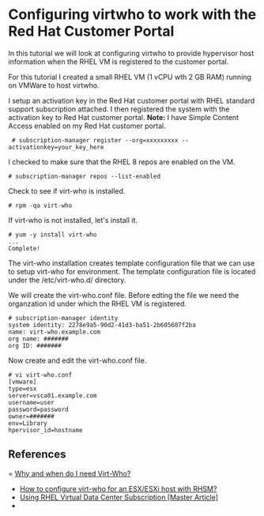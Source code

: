 # Configuring virtwho to work with the Red Hat Customer Portal

In this tutorial we will look at configuring virtwho to provide hypervisor host information when the RHEL VM is registered to the customer portal.

For this tutorial I created a small RHEL VM (1 vCPU wth 2 GB RAM) running on VMWare to host virtwho.

I setup an activation key in the Red Hat customer portal with RHEL standard support subscription attached.  I then registered the system with the activation key to Red Hat customer portal.  **Note:** I have Simple Content Access enabled on my Red Hat customer portal.

```
 # subscription-manager register --org=xxxxxxxxx --activationkey=your_key_here
 ```
 
 I checked to make sure that the RHEL 8 repos are enabled on the VM.
 ```
 # subscription-manager repos --list-enabled
 ```

Check to see if virt-who is installed.
```
# rpm -qa virt-who
```

If virt-who is not installed, let's install it.
```
# yum -y install virt-who
...
Complete!
```

The virt-who installation creates template configuration file that we can use to setup virt-who for environment.  The template configuration file is located under the /etc/virt-who.d/ directory.


We will create the virt-who.conf file. Before edting the file we need the organzation id under which the RHEL VM is registered. 
```
# subscription-manager identity
system identity: 2278e9a5-90d2-41d3-ba51-2b605607f2ba
name: virt-who.example.com
org name: #######
org ID: #######
```

Now create and edit the virt-who.conf file.
```
# vi virt-who.conf
[vmware]
type=esx
server=vsca01.example.com
username=user
password=password
owner=#######
env=Library
hpervisor_id=hostname
```



## References
= [Why and when do I need Virt-Who?](https://access.redhat.com/articles/1300283)
- [How to configure virt-who for an ESX/ESXi host with RHSM?](https://access.redhat.com/solutions/3243861)
- [Using RHEL Virtual Data Center Subscription [Master Article]](https://access.redhat.com/solutions/3243071)
- 
